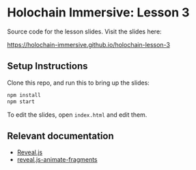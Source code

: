 # Holochain Immersive: Lesson 3

Source code for the lesson slides. Visit the slides here:

https://holochain-immersive.github.io/holochain-lesson-3

## Setup Instructions

Clone this repo, and run this to bring up the slides:

```bash
npm install
npm start
```

To edit the slides, open `index.html` and edit them.

## Relevant documentation

- [Reveal.js](https://revealjs.com/)
- [reveal.js-animate-fragments](https://www.npmjs.com/package/reveal.js-animate-fragments)